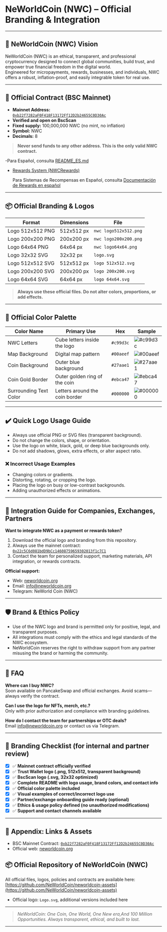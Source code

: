 # NeWorldCoin (NWC) – Official Branding & Integration

---

## 🚀 NeWorldCoin (NWC) Vision

NeWorldCoin (NWC) is an ethical, transparent, and professional cryptocurrency designed to connect global communities, build trust, and empower true financial freedom in the digital world.  
Engineered for micropayments, rewards, businesses, and individuals, NWC offers a robust, inflation-proof, and easily integrable token for real use.

---

## 🏦 Official Contract (BSC Mainnet)

- **Mainnet Address:**  
  [`0xb22f7282aF0F418F13172Ff12D2b24655C0D30Ac`](https://bscscan.com/address/0xb22f7282aF0F418F13172Ff12D2b24655C0D30Ac)
- **Verified and open on BscScan**
- **Fixed supply:** 100,000,000 NWC (no mint, no inflation)
- **Symbol:** NWC
- **Decimals:** 8

> **Never send funds to any other address. This is the only valid NWC contract.**

-Para Español, consulta [README_ES.md](README_ES.md)

- [Rewards System (NWCRewards)](NeWorldCoin(NWC)-REWARDS.md)

  Para Sistemas de Recompensas en Español, consulta [Documentación de Rewards en español](NeWorldCoin(NWC)-REWARDS_ES.md)

---

## 📦 Official Branding & Logos

| Format             | Dimensions   | File                                       |
|--------------------|-------------|---------------------------------------------|
| Logo 512x512 PNG   | 512x512 px  | `nwc logo512x512.png`    |
| Logo 200x200 PNG   | 200x200 px  | `nwc logo200x200.png`    |
| Logo 64x64 PNG   | 64x64 px  | `nwc logo64x64.png`    |
| Logo 32x32 SVG   | 32x32 px    | `logo.svg`    |
| Logo 512x512 SVG   | 512x512 px    | `logo 512x512.svg`    |
| Logo 200x200 SVG   | 200x200 px    | `logo 200x200.svg`    |
| Logo 64x64 SVG   | 64x64 px    | `logo 64x64.svg`    |

> **Always use these official files. Do not alter colors, proportions, or add effects.**

---

## 🎨 Official Color Palette

| Color Name             | Primary Use                     | Hex      | Sample                                                   |
|------------------------|----------------------------------|----------|----------------------------------------------------------|
| NWC Letters            | Cube letters inside the logo     | `#c99d3c` | ![#c99d3c](https://via.placeholder.com/15/c99d3c/000000?text=+) |
| Map Background         | Digital map pattern              | `#00aeef` | ![#00aeef](https://via.placeholder.com/15/00aeef/000000?text=+) |
| Coin Background        | Outer blue background            | `#27aae1` | ![#27aae1](https://via.placeholder.com/15/27aae1/000000?text=+) |
| Coin Gold Border       | Outer golden ring of the coin    | `#ebca47` | ![#ebca47](https://via.placeholder.com/15/ebca47/000000?text=+) |
| Surrounding Text Color| Letters around the coin border   | `#000000` | ![#000000](https://via.placeholder.com/15/000000/ffffff?text=+) |


---

## ✔️ Quick Logo Usage Guide

- Always use official PNG or SVG files (transparent background).
- Do not change the colors, shape, or orientation.
- Use the logo on white, black, gold, or deep blue backgrounds only.
- Do not add shadows, glows, extra effects, or alter aspect ratio.

### ❌ Incorrect Usage Examples

- Changing colors or gradients.
- Distorting, rotating, or cropping the logo.
- Placing the logo on busy or low-contrast backgrounds.
- Adding unauthorized effects or animations.

---

## 💼 Integration Guide for Companies, Exchanges, Partners

**Want to integrate NWC as a payment or rewards token?**

1. Download the official logo and branding from this repository.
2. Always use the mainnet contract:  
   [`0x22c5C6d081bdD9bCc14608759659302013f1c7C1`](https://bscscan.com/address/0x22c5C6d081bdD9bCc14608759659302013f1c7C1)
3. Contact the team for personalized support, marketing materials, API integration, or rewards contracts.

**Official support:**  
- Web: [neworldcoin.org](https://neworldcoin.org)
- Email: info@neworldcoin.org  
- Telegram: NeWorld Coin (NWC)

---

## 🛡️ Brand & Ethics Policy

- Use of the NWC logo and brand is permitted only for positive, legal, and transparent purposes.
- All integrations must comply with the ethics and legal standards of the NWC ecosystem.
- NeWorldCoin reserves the right to withdraw support from any partner misusing the brand or harming the community.

---

## 📝 FAQ

**Where can I buy NWC?**  
Soon available on PancakeSwap and official exchanges. Avoid scams—always verify the contract.

**Can I use the logo for NFTs, merch, etc.?**  
Only with prior authorization and compliance with branding guidelines.

**How do I contact the team for partnerships or OTC deals?**  
Email info@neworldcoin.org or contact us via Telegram.

---

## 🚩 Branding Checklist (for internal and partner review)

- [x] ✅ **Mainnet contract officially verified**  
- [x] ✅ **Trust Wallet logo (.png, 512x512, transparent background)**  
- [x] ✅ **BscScan logo (.svg, 32x32 optimized)**  
- [x] ✅ **Complete README with logo usage, brand colors, and contact info**  
- [x] ✅ **Official color palette included**  
- [x] ✅ **Visual examples of correct/incorrect logo use**  
- [x] ✅ **Partner/exchange onboarding guide ready (optional)**  
- [x] ✅ **Ethics & usage policy defined (no unauthorized modifications)**  
- [x] ✅ **Support and contact channels available**

---

## 📂 Appendix: Links & Assets

- BSC Mainnet Contract: [`0xb22f7282aF0F418F13172Ff12D2b24655C0D30Ac`](https://bscscan.com/address/0xb22f7282aF0F418F13172Ff12D2b24655C0D30Ac)
- Official web: [neworldcoin.org](https://neworldcoin.org)
## 📦 Official Repository of NeWorldCoin (NWC)
All official files, logos, policies and contracts are available here:  
[https://github.com/NeWorldCoin/neworldcoin-assets](https://github.com/NeWorldCoin/neworldcoin-assets)
- Official logo: `Logo.svg`, additional versions included here

---

> _NeWorldCoin: One Coin, One World, One New era,And 100 Million Opportunities. 
> Always transparent, ethical, and built to last._

---


